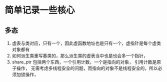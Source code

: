 # 简单记录一些核心

## 多态
1.  虚表与类对应，只有一个，因此虚函数地址也是只有一个，虚指针是每个虚类对象都有
2. 如何派生类重写基类的，那么派生类的虚表当中也是也会多一个指针，
3. share_ptr 包括两个东西，一个引用计数，一个是指向的对象， 引用计数是原子操作， 无需考虑多线程安全的问题，而指向的对象不是线程安全的，所以必须加锁操作，
